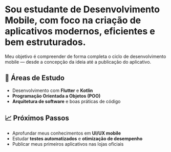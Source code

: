 # Sou **estudante de Desenvolvimento Mobile**, com foco na criação de aplicativos modernos, eficientes e bem estruturados.  
Meu objetivo é compreender de forma completa o ciclo de desenvolvimento mobile — desde a concepção da ideia até a publicação do aplicativo.  

## 🧠 Áreas de Estudo  
- Desenvolvimento com **Flutter** e **Kotlin**  
- **Programação Orientada a Objetos (POO)**  
- **Arquitetura de software** e boas práticas de código   

## 📈 Próximos Passos  
- Aprofundar meus conhecimentos em **UI/UX mobile**  
- Estudar **testes automatizados** e **otimização de desempenho**  
- Publicar meus primeiros aplicativos nas lojas oficiais  
